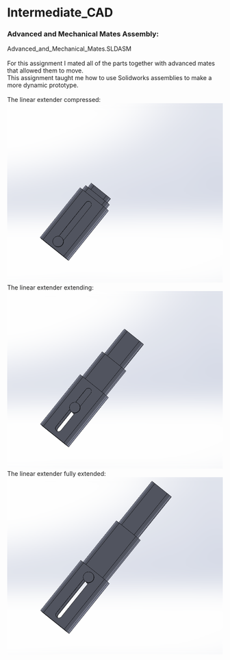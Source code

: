 # Intermediate_CAD

### Advanced and Mechanical Mates Assembly:
Advanced_and_Mechanical_Mates.SLDASM <br /> 
<br />
For this assignment I mated all of the parts together with advanced mates that allowed them to move.<br />
This assignment taught me how to use Solidworks assemblies to make a more dynamic prototype.<br />
<br />
The linear extender compressed:
![random text](Images/Advanced_And_Mechanical_Mates_A.PNG)
The linear extender extending:
![random text](Images/Advanced_And_Mechanical_Mates_B.PNG)
The linear extender fully extended:
![random text](Images/Advanced_And_Mechanical_Mates_C.PNG)
